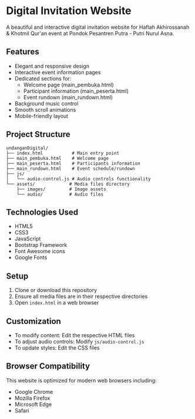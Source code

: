 # Digital Invitation Website

A beautiful and interactive digital invitation website for Haflah Akhirossanah & Khotmil Qur'an event at Pondok Pesantren Putra - Putri Nurul Asna.

## Features

- Elegant and responsive design
- Interactive event information pages
- Dedicated sections for:
  - Welcome page (main_pembuka.html)
  - Participant information (main_peserta.html)
  - Event rundown (main_rundown.html)
- Background music control
- Smooth scroll animations
- Mobile-friendly layout

## Project Structure

```
undanganDigital/
├── index.html           # Main entry point
├── main_pembuka.html    # Welcome page
├── main_peserta.html    # Participants information
├── main_rundown.html    # Event schedule/rundown
├── js/
│   └── audio-control.js # Audio controls functionality
└── assets/             # Media files directory
    ├── images/         # Image assets
    └── audio/          # Audio files
```

## Technologies Used

- HTML5
- CSS3
- JavaScript
- Bootstrap Framework
- Font Awesome icons
- Google Fonts

## Setup

1. Clone or download this repository
2. Ensure all media files are in their respective directories
3. Open `index.html` in a web browser

## Customization

- To modify content: Edit the respective HTML files
- To adjust audio controls: Modify `js/audio-control.js`
- To update styles: Edit the CSS files

## Browser Compatibility

This website is optimized for modern web browsers including:
- Google Chrome
- Mozilla Firefox
- Microsoft Edge
- Safari
